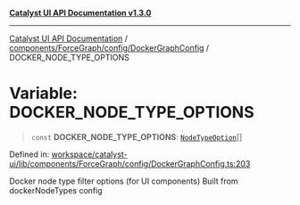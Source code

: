 [**Catalyst UI API Documentation v1.3.0**](../../../../../README.md)

---

[Catalyst UI API Documentation](../../../../../README.md) / [components/ForceGraph/config/DockerGraphConfig](../README.md) / DOCKER_NODE_TYPE_OPTIONS

# Variable: DOCKER_NODE_TYPE_OPTIONS

> `const` **DOCKER_NODE_TYPE_OPTIONS**: [`NodeTypeOption`](../../../types/filterTypes/interfaces/NodeTypeOption.md)[]

Defined in: [workspace/catalyst-ui/lib/components/ForceGraph/config/DockerGraphConfig.ts:203](https://github.com/TheBranchDriftCatalyst/catalyst-ui/blob/main/lib/components/ForceGraph/config/DockerGraphConfig.ts#L203)

Docker node type filter options (for UI components)
Built from dockerNodeTypes config
